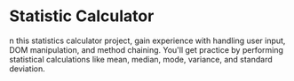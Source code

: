 # Statistic Calculator
 n this statistics calculator project,  gain experience with handling user input, DOM manipulation, and method chaining. You'll get practice by performing statistical calculations like mean, median, mode, variance, and standard deviation.
